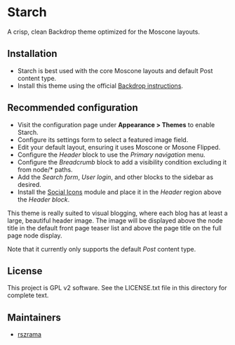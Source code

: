 # Starch
A crisp, clean Backdrop theme optimized for the Moscone layouts.

Installation
------------
- Starch is best used with the core Moscone layouts and default Post content type.
- Install this theme using the official [Backdrop instructions](https://backdropcms.org/guide/themes).

Recommended configuration
-------------------------
- Visit the configuration page under **Appearance > Themes** to enable Starch.
- Configure its settings form to select a featured image field.
- Edit your default layout, ensuring it uses Moscone or Mosone Flipped.
- Configure the _Header_ block to use the _Primary navigation_ menu.
- Configure the _Breadcrumb_ block to add a visibility condition excluding it from node/* paths.
- Add the _Search form_, _User login_, and other blocks to the sidebar as desired.
- Install the [Social Icons](https://github.com/codewombat/social_icons) module and place it in the _Header_ region above the _Header block_.

This theme is really suited to visual blogging, where each blog has at least a large, beautiful header image. The image will be displayed above the node title in the default front page teaser list and above the page title on the full page node display.

Note that it currently only supports the default _Post_ content type.

License
-------

This project is GPL v2 software. See the LICENSE.txt file in this directory for
complete text.

Maintainers
-----------

- [rszrama](https://github.com/rszrama)
